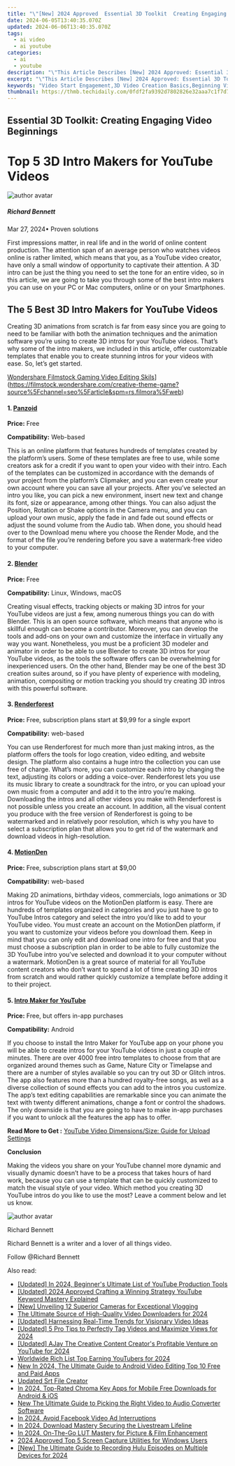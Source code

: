 ```yaml
---
title: "\"[New] 2024 Approved  Essential 3D Toolkit  Creating Engaging Video Beginnings\""
date: 2024-06-05T13:40:35.070Z
updated: 2024-06-06T13:40:35.070Z
tags:
  - ai video
  - ai youtube
categories:
  - ai
  - youtube
description: "\"This Article Describes [New] 2024 Approved: Essential 3D Toolkit: Creating Engaging Video Beginnings\""
excerpt: "\"This Article Describes [New] 2024 Approved: Essential 3D Toolkit: Creating Engaging Video Beginnings\""
keywords: "Video Start Engagement,3D Video Creation Basics,Beginning Videography Tips,Engaging Video Introduction,Essential Video Toolkit,Professional Video Editing,Interactive 3D Content"
thumbnail: https://thmb.techidaily.com/0fdf2fa9392d7802826e32aaa7c1f7d7a9d236164e77dff001f4eb865ae62af5.jpg
---
```


## Essential 3D Toolkit: Creating Engaging Video Beginnings

# Top 5 3D Intro Makers for YouTube Videos

![author avatar](https://images.wondershare.com/filmora/article-images/richard-bennett.jpg)

##### Richard Bennett

 Mar 27, 2024• Proven solutions

First impressions matter, in real life and in the world of online content production. The attention span of an average person who watches videos online is rather limited, which means that you, as a YouTube video creator, have only a small window of opportunity to captivate their attention. A 3D intro can be just the thing you need to set the tone for an entire video, so in this article, we are going to take you through some of the best intro makers you can use on your PC or Mac computers, online or on your Smartphones.

## The 5 Best 3D Intro Makers for YouTube Videos

Creating 3D animations from scratch is far from easy since you are going to need to be familiar with both the animation techniques and the animation software you’re using to create 3D intros for your YouTube videos. That’s why some of the intro makers, we included in this article, offer customizable templates that enable you to create stunning intros for your videos with ease. So, let’s get started.

[Wondershare Filmstock Gaming Video Editing Skils](https://images.wondershare.com/filmora/article-images/learn-gaming-video-editing-skills-banner.png)](https://filmstock.wondershare.com/creative-theme-game?source%5Fchannel=seo%5Farticle&spm=rs.filmora%5Fweb)

#### 1. [Panzoid](https://panzoid.com/)

**Price:** Free

**Compatibility:** Web-based

This is an online platform that features hundreds of templates created by the platform’s users. Some of these templates are free to use, while some creators ask for a credit if you want to open your video with their intro. Each of the templates can be customized in accordance with the demands of your project from the platform’s Clipmaker, and you can even create your own account where you can save all your projects. After you’ve selected an intro you like, you can pick a new environment, insert new text and change its font, size or appearance, among other things. You can also adjust the Position, Rotation or Shake options in the Camera menu, and you can upload your own music, apply the fade in and fade out sound effects or adjust the sound volume from the Audio tab. When done, you should head over to the Download menu where you choose the Render Mode, and the format of the file you’re rendering before you save a watermark-free video to your computer.

#### 2. [Blender](https://www.blender.org/)

**Price:** Free

**Compatibility:** Linux, Windows, macOS

Creating visual effects, tracking objects or making 3D intros for your YouTube videos are just a few, among numerous things you can do with Blender. This is an open source software, which means that anyone who is skillful enough can become a contributor. Moreover, you can develop the tools and add-ons on your own and customize the interface in virtually any way you want. Nonetheless, you must be a proficient 3D modeler and animator in order to be able to use Blender to create 3D intros for your YouTube videos, as the tools the software offers can be overwhelming for inexperienced users. On the other hand, Blender may be one of the best 3D creation suites around, so if you have plenty of experience with modeling, animation, compositing or motion tracking you should try creating 3D intros with this powerful software.

#### 3. [Renderforest](https://www.renderforest.com/)

**Price:** Free, subscription plans start at $9,99 for a single export

**Compatibility:** web-based

You can use Renderforest for much more than just making intros, as the platform offers the tools for logo creation, video editing, and website design. The platform also contains a huge intro the collection you can use free of charge. What’s more, you can customize each intro by changing the text, adjusting its colors or adding a voice-over. Renderforest lets you use its music library to create a soundtrack for the intro, or you can upload your own music from a computer and add it to the intro you’re making. Downloading the intros and all other videos you make with Renderforest is not possible unless you create an account. In addition, all the visual content you produce with the free version of Renderforest is going to be watermarked and in relatively poor resolution, which is why you have to select a subscription plan that allows you to get rid of the watermark and download videos in high-resolution.

#### 4. [MotionDen](https://motionden.com/)

**Price:** Free, subscription plans start at $9,00

**Compatibility:** web-based

Making 2D animations, birthday videos, commercials, logo animations or 3D intros for YouTube videos on the MotionDen platform is easy. There are hundreds of templates organized in categories and you just have to go to YouTube Intros category and select the intro you’d like to add to your YouTube video. You must create an account on the MotionDen platform, if you want to customize your videos before you download them. Keep in mind that you can only edit and download one intro for free and that you must choose a subscription plan in order to be able to fully customize the 3D YouTube intro you’ve selected and download it to your computer without a watermark. MotionDen is a great source of material for all YouTube content creators who don’t want to spend a lot of time creating 3D intros from scratch and would rather quickly customize a template before adding it to their project.

#### 5. [Intro Maker for YouTube](https://play.google.com/store/apps/details?id=com.ryzenrise.intromaker&hl=en)

**Price:** Free, but offers in-app purchases

**Compatibility:** Android

If you choose to install the Intro Maker for YouTube app on your phone you will be able to create intros for your YouTube videos in just a couple of minutes. There are over 4000 free intro templates to choose from that are organized around themes such as Game, Nature City or Timelapse and there are a number of styles available so you can try out 3D or Glitch intros. The app also features more than a hundred royalty-free songs, as well as a diverse collection of sound effects you can add to the intros you customize. The app’s text editing capabilities are remarkable since you can animate the text with twenty different animations, change a font or control the shadows. The only downside is that you are going to have to make in-app purchases if you want to unlock all the features the app has to offer.

 **Read More to Get :** [YouTube Video Dimensions/Size: Guide for Upload Settings](https://tools.techidaily.com/wondershare/filmora/download/)

**Conclusion**

Making the videos you share on your YouTube channel more dynamic and visually dynamic doesn’t have to be a process that takes hours of hard work, because you can use a template that can be quickly customized to match the visual style of your video. Which method you creating 3D YouTube intros do you like to use the most? Leave a comment below and let us know.

![author avatar](https://images.wondershare.com/filmora/article-images/richard-bennett.jpg)

Richard Bennett

Richard Bennett is a writer and a lover of all things video.

Follow @Richard Bennett

<span class="atpl-alsoreadstyle">Also read:</span>
<div><ul>
<li><a href="https://facebook-video-share.techidaily.com/updated-in-2024-beginners-ultimate-list-of-youtube-production-tools/"><u>[Updated] In 2024, Beginner's Ultimate List of YouTube Production Tools</u></a></li>
<li><a href="https://facebook-video-share.techidaily.com/updated-2024-approved-crafting-a-winning-strategy-youtube-keyword-mastery-explained/"><u>[Updated] 2024 Approved  Crafting a Winning Strategy  YouTube Keyword Mastery Explained</u></a></li>
<li><a href="https://facebook-video-share.techidaily.com/new-unveiling-12-superior-cameras-for-exceptional-vlogging/"><u>[New] Unveiling 12 Superior Cameras for Exceptional Vlogging</u></a></li>
<li><a href="https://facebook-video-share.techidaily.com/the-ultimate-source-of-high-quality-video-downloaders-for-2024/"><u>The Ultimate Source of High-Quality Video Downloaders for 2024</u></a></li>
<li><a href="https://facebook-video-share.techidaily.com/updated-harnessing-real-time-trends-for-visionary-video-ideas/"><u>[Updated] Harnessing Real-Time Trends for Visionary Video Ideas</u></a></li>
<li><a href="https://facebook-video-share.techidaily.com/updated-5-pro-tips-to-perfectly-tag-videos-and-maximize-views-for-2024/"><u>[Updated] 5 Pro Tips to Perfectly Tag Videos and Maximize Views for 2024</u></a></li>
<li><a href="https://facebook-video-share.techidaily.com/updated-ajay-the-creative-content-creators-profitable-venture-on-youtube-for-2024/"><u>[Updated] AJay  The Creative Content Creator's Profitable Venture on YouTube for 2024</u></a></li>
<li><a href="https://facebook-video-share.techidaily.com/worldwide-rich-list-top-earning-youtubers-for-2024/"><u>Worldwide Rich List  Top Earning YouTubers for 2024</u></a></li>
<li><a href="https://ai-driven-video-production.techidaily.com/new-in-2024-the-ultimate-guide-to-android-video-editing-top-10-free-and-paid-apps/"><u>New In 2024, The Ultimate Guide to Android Video Editing Top 10 Free and Paid Apps</u></a></li>
<li><a href="https://ai-editing-video.techidaily.com/updated-srt-file-creator/"><u>Updated Srt File Creator</u></a></li>
<li><a href="https://video-creation-software.techidaily.com/in-2024-top-rated-chroma-key-apps-for-mobile-free-downloads-for-android-and-ios/"><u>In 2024, Top-Rated Chroma Key Apps for Mobile Free Downloads for Android & iOS</u></a></li>
<li><a href="https://video-creation-software.techidaily.com/new-the-ultimate-guide-to-picking-the-right-video-to-audio-converter-software/"><u>New The Ultimate Guide to Picking the Right Video to Audio Converter Software</u></a></li>
<li><a href="https://facebook-clips.techidaily.com/in-2024-avoid-facebook-video-ad-interruptions/"><u>In 2024, Avoid Facebook Video Ad Interruptions</u></a></li>
<li><a href="https://facebook-video-recording.techidaily.com/in-2024-download-mastery-securing-the-livestream-lifeline/"><u>In 2024, Download Mastery  Securing the Livestream Lifeline</u></a></li>
<li><a href="https://extra-support.techidaily.com/in-2024-on-the-go-lut-mastery-for-picture-and-film-enhancement/"><u>In 2024, On-The-Go LUT Mastery for Picture & Film Enhancement</u></a></li>
<li><a href="https://screen-activity-recording.techidaily.com/2024-approved-top-5-screen-capture-utilities-for-windows-users/"><u>2024 Approved  Top 5 Screen Capture Utilities for Windows Users</u></a></li>
<li><a href="https://visual-screen-recording.techidaily.com/new-the-ultimate-guide-to-recording-hulu-episodes-on-multiple-devices-for-2024/"><u>[New] The Ultimate Guide to Recording Hulu Episodes on Multiple Devices for 2024</u></a></li>
</ul></div>

<ins class="adsbygoogle"
      style="display:block"
      data-ad-client="ca-pub-7571918770474297"
      data-ad-slot="8358498916"
      data-ad-format="auto"
      data-full-width-responsive="true"></ins>